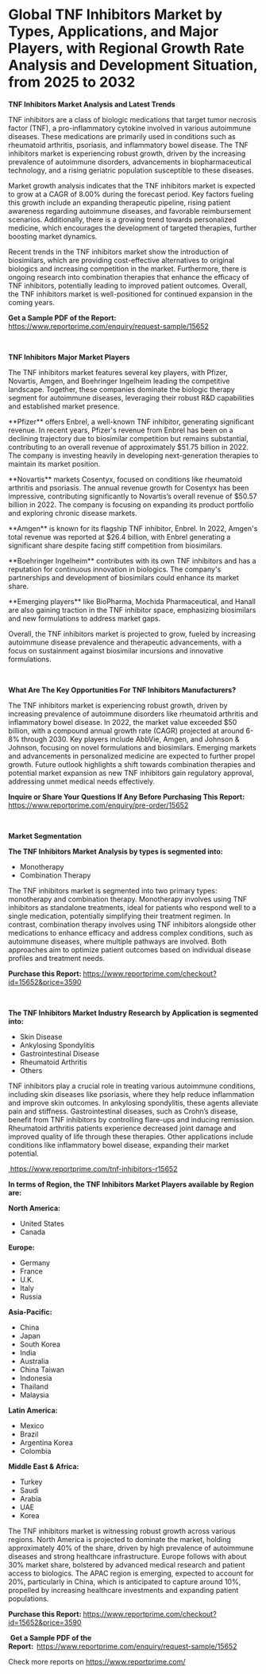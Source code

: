 <p><h1>Global TNF Inhibitors Market by Types, Applications, and Major Players, with Regional Growth Rate Analysis and Development Situation, from 2025 to 2032</h1></p><p><strong>TNF Inhibitors Market Analysis and Latest Trends</strong></p>
<p><p>TNF inhibitors are a class of biologic medications that target tumor necrosis factor (TNF), a pro-inflammatory cytokine involved in various autoimmune diseases. These medications are primarily used in conditions such as rheumatoid arthritis, psoriasis, and inflammatory bowel disease. The TNF inhibitors market is experiencing robust growth, driven by the increasing prevalence of autoimmune disorders, advancements in biopharmaceutical technology, and a rising geriatric population susceptible to these diseases.</p><p>Market growth analysis indicates that the TNF inhibitors market is expected to grow at a CAGR of 8.00% during the forecast period. Key factors fueling this growth include an expanding therapeutic pipeline, rising patient awareness regarding autoimmune diseases, and favorable reimbursement scenarios. Additionally, there is a growing trend towards personalized medicine, which encourages the development of targeted therapies, further boosting market dynamics.</p><p>Recent trends in the TNF inhibitors market show the introduction of biosimilars, which are providing cost-effective alternatives to original biologics and increasing competition in the market. Furthermore, there is ongoing research into combination therapies that enhance the efficacy of TNF inhibitors, potentially leading to improved patient outcomes. Overall, the TNF inhibitors market is well-positioned for continued expansion in the coming years.</p></p>
<p><strong>Get a Sample PDF of the Report:&nbsp;</strong> <a href="https://www.reportprime.com/enquiry/request-sample/15652?utm_campaign=2524&utm_medium=2&utm_source=Github&utm_content=ia&utm_term=20032025&utm_id=tnf-inhibitors">https://www.reportprime.com/enquiry/request-sample/15652</a></p>
<p>&nbsp;</p>
<p><strong>TNF Inhibitors Major Market Players</strong></p>
<p><p>The TNF inhibitors market features several key players, with Pfizer, Novartis, Amgen, and Boehringer Ingelheim leading the competitive landscape. Together, these companies dominate the biologic therapy segment for autoimmune diseases, leveraging their robust R&D capabilities and established market presence.</p><p>**Pfizer** offers Enbrel, a well-known TNF inhibitor, generating significant revenue. In recent years, Pfizer's revenue from Enbrel has been on a declining trajectory due to biosimilar competition but remains substantial, contributing to an overall revenue of approximately $51.75 billion in 2022. The company is investing heavily in developing next-generation therapies to maintain its market position.</p><p>**Novartis** markets Cosentyx, focused on conditions like rheumatoid arthritis and psoriasis. The annual revenue growth for Cosentyx has been impressive, contributing significantly to Novartis’s overall revenue of $50.57 billion in 2022. The company is focusing on expanding its product portfolio and exploring chronic disease markets.</p><p>**Amgen** is known for its flagship TNF inhibitor, Enbrel. In 2022, Amgen's total revenue was reported at $26.4 billion, with Enbrel generating a significant share despite facing stiff competition from biosimilars.</p><p>**Boehringer Ingelheim** contributes with its own TNF inhibitors and has a reputation for continuous innovation in biologics. The company's partnerships and development of biosimilars could enhance its market share.</p><p>**Emerging players** like BioPharma, Mochida Pharmaceutical, and Hanall are also gaining traction in the TNF inhibitor space, emphasizing biosimilars and new formulations to address market gaps.</p><p>Overall, the TNF inhibitors market is projected to grow, fueled by increasing autoimmune disease prevalence and therapeutic advancements, with a focus on sustainment against biosimilar incursions and innovative formulations.</p></p>
<p>&nbsp;</p>
<p><strong>What Are The Key Opportunities For TNF Inhibitors Manufacturers?</strong></p>
<p><p>The TNF inhibitors market is experiencing robust growth, driven by increasing prevalence of autoimmune disorders like rheumatoid arthritis and inflammatory bowel disease. In 2022, the market value exceeded $50 billion, with a compound annual growth rate (CAGR) projected at around 6-8% through 2030. Key players include AbbVie, Amgen, and Johnson & Johnson, focusing on novel formulations and biosimilars. Emerging markets and advancements in personalized medicine are expected to further propel growth. Future outlook highlights a shift towards combination therapies and potential market expansion as new TNF inhibitors gain regulatory approval, addressing unmet medical needs effectively.</p></p>
<p><strong>Inquire or Share Your Questions If Any Before Purchasing This Report:</strong> <a href="https://www.reportprime.com/enquiry/pre-order/15652?utm_campaign=2524&utm_medium=2&utm_source=Github&utm_content=ia&utm_term=20032025&utm_id=tnf-inhibitors">https://www.reportprime.com/enquiry/pre-order/15652</a></p>
<p>&nbsp;</p>
<p><strong>Market Segmentation</strong></p>
<p><strong>The TNF Inhibitors Market Analysis by types is segmented into:</strong></p>
<p><ul><li>Monotherapy</li><li>Combination Therapy</li></ul></p>
<p><p>The TNF inhibitors market is segmented into two primary types: monotherapy and combination therapy. Monotherapy involves using TNF inhibitors as standalone treatments, ideal for patients who respond well to a single medication, potentially simplifying their treatment regimen. In contrast, combination therapy involves using TNF inhibitors alongside other medications to enhance efficacy and address complex conditions, such as autoimmune diseases, where multiple pathways are involved. Both approaches aim to optimize patient outcomes based on individual disease profiles and treatment needs.</p></p>
<p><strong>Purchase this Report:&nbsp;</strong><a href="https://www.reportprime.com/checkout?id=15652&price=3590&utm_campaign=2524&utm_medium=2&utm_source=Github&utm_content=ia&utm_term=20032025&utm_id=tnf-inhibitors">https://www.reportprime.com/checkout?id=15652&price=3590</a></p>
<p>&nbsp;</p>
<p><strong>The TNF Inhibitors Market Industry Research by Application is segmented into:</strong></p>
<p><ul><li>Skin Disease</li><li>Ankylosing Spondylitis</li><li>Gastrointestinal Disease</li><li>Rheumatoid Arthritis</li><li>Others</li></ul></p>
<p><p>TNF inhibitors play a crucial role in treating various autoimmune conditions, including skin diseases like psoriasis, where they help reduce inflammation and improve skin outcomes. In ankylosing spondylitis, these agents alleviate pain and stiffness. Gastrointestinal diseases, such as Crohn’s disease, benefit from TNF inhibitors by controlling flare-ups and inducing remission. Rheumatoid arthritis patients experience decreased joint damage and improved quality of life through these therapies. Other applications include conditions like inflammatory bowel disease, expanding their market potential.</p></p>
<p><a href="https://www.reportprime.com/tnf-inhibitors-r15652?utm_campaign=2524&utm_medium=2&utm_source=Github&utm_content=ia&utm_term=20032025&utm_id=tnf-inhibitors">&nbsp;https://www.reportprime.com/tnf-inhibitors-r15652</a></p>
<p><strong>In terms of Region, the TNF Inhibitors Market Players available by Region are:</strong></p>
<p>
    <p> <strong> North America: </strong>
        <ul>
            <li>United States</li>
            <li>Canada</li>
        </ul>
        </p> 
    <p> <strong> Europe: </strong>
        <ul>
            <li>Germany</li>
            <li>France</li>
            <li>U.K.</li>
            <li>Italy</li>
            <li>Russia</li>
        </ul>
        </p> 
    <p> <strong> Asia-Pacific: </strong>
        <ul>
            <li>China</li>
            <li>Japan</li>
            <li>South Korea</li>
            <li>India</li>
            <li>Australia</li>
            <li>China Taiwan</li>
            <li>Indonesia</li>
            <li>Thailand</li>
            <li>Malaysia</li>
        </ul>
        </p> 
    <p> <strong> Latin America: </strong>
        <ul>
            <li>Mexico</li>
            <li>Brazil</li>
            <li>Argentina Korea</li>
            <li>Colombia</li>
        </ul>
        </p> 
    <p> <strong> Middle East & Africa: </strong>
        <ul>
            <li>Turkey</li>
            <li>Saudi</li>
            <li>Arabia</li>
            <li>UAE</li>
            <li>Korea</li>
        </ul>
    </p>
    </p>
<p><p>The TNF inhibitors market is witnessing robust growth across various regions. North America is projected to dominate the market, holding approximately 40% of the share, driven by high prevalence of autoimmune diseases and strong healthcare infrastructure. Europe follows with about 30% market share, bolstered by advanced medical research and patient access to biologics. The APAC region is emerging, expected to account for 20%, particularly in China, which is anticipated to capture around 10%, propelled by increasing healthcare investments and expanding patient populations.</p></p>
<p><strong>Purchase this Report: </strong><a href="https://www.reportprime.com/checkout?id=15652&price=3590&utm_campaign=2524&utm_medium=2&utm_source=Github&utm_content=ia&utm_term=20032025&utm_id=tnf-inhibitors">https://www.reportprime.com/checkout?id=15652&price=3590</a></p>
<p>&nbsp;<strong>Get a Sample PDF of the Report:&nbsp;&nbsp;</strong><a href="https://www.reportprime.com/enquiry/request-sample/15652?utm_campaign=2524&utm_medium=2&utm_source=Github&utm_content=ia&utm_term=20032025&utm_id=tnf-inhibitors">https://www.reportprime.com/enquiry/request-sample/15652</a></p>
<p><strong></strong></p>
<p>Check more reports on <a href="https://www.reportprime.com/?utm_campaign=2524&utm_medium=2&utm_source=Github&utm_content=ia&utm_term=20032025&utm_id=tnf-inhibitors">https://www.reportprime.com/</a></p>
